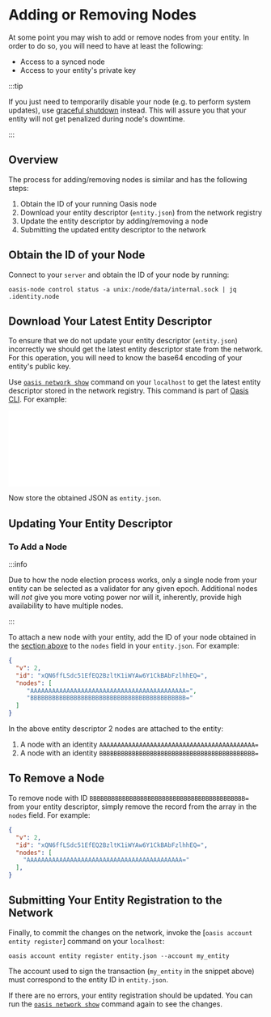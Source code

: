 # Adding or Removing Nodes

At some point you may wish to add or remove nodes from your entity. In order to
do so, you will need to have at least the following:

* Access to a synced node
* Access to your entity's private key

:::tip

If you just need to temporarily disable your node (e.g. to perform system
updates), use [graceful shutdown] instead. This will assure you that your
entity will not get penalized during node's downtime.

:::

## Overview

The process for adding/removing nodes is similar and has the following steps:

1. Obtain the ID of your running Oasis node
2. Download your entity descriptor (`entity.json`) from the network registry
3. Update the entity descriptor by adding/removing a node
4. Submitting the updated entity descriptor to the network

[graceful shutdown]: shutting-down-a-node.md

## Obtain the ID of your Node

Connect to your `server` and obtain the ID of your node by running:

```shell
oasis-node control status -a unix:/node/data/internal.sock | jq .identity.node
```

## Download Your Latest Entity Descriptor

To ensure that we do not update your entity descriptor (`entity.json`)
incorrectly we should get the latest entity descriptor state from the network.
For this operation, you will need to know the base64 encoding of your entity's
public key.

Use [`oasis network show`] command on your `localhost` to get the latest entity
descriptor stored in the network registry. This command is part of [Oasis CLI].
For example:

![code shell](../../../../external/cli/examples/network-show/id-entity.in)

Now store the obtained JSON as `entity.json`.

[`oasis network show`]: ../../../general/manage-tokens/cli/network.md#show-id
[Oasis CLI]: ../../../general/manage-tokens/cli/README.md

## Updating Your Entity Descriptor

### To Add a Node

:::info

Due to how the node election process works, only a single node from your entity
can be selected as a validator for any given epoch. Additional nodes will _not_
give you more voting power nor will it, inherently, provide high availability
to have multiple nodes.

:::

To attach a new node with your entity, add the ID of your node obtained in
the [section above](#obtain-the-id-of-your-node) to the `nodes` field in your
`entity.json`. For example:

```json
{
  "v": 2,
  "id": "xQN6ffLSdc51EfEQ2BzltK1iWYAw6Y1CkBAbFzlhhEQ=",
  "nodes": [
     "AAAAAAAAAAAAAAAAAAAAAAAAAAAAAAAAAAAAAAAAAAA=",
     "BBBBBBBBBBBBBBBBBBBBBBBBBBBBBBBBBBBBBBBBBBB="
  ]
}
```

In the above entity descriptor 2 nodes are attached to the entity:

1. A node with an identity `AAAAAAAAAAAAAAAAAAAAAAAAAAAAAAAAAAAAAAAAAAA=`
2. A node with an identity `BBBBBBBBBBBBBBBBBBBBBBBBBBBBBBBBBBBBBBBBBBB=`

## To Remove a Node

To remove node with ID `BBBBBBBBBBBBBBBBBBBBBBBBBBBBBBBBBBBBBBBBBBB=` from your
entity descriptor, simply remove the record from the array in the `nodes` field.
For example:

```json
{
  "v": 2,
  "id": "xQN6ffLSdc51EfEQ2BzltK1iWYAw6Y1CkBAbFzlhhEQ=",
  "nodes": [
    "AAAAAAAAAAAAAAAAAAAAAAAAAAAAAAAAAAAAAAAAAAA="
  ],
}
```

## Submitting Your Entity Registration to the Network

Finally, to commit the changes on the network, invoke the [`oasis account entity
register`] command on your `localhost`:

```shell
oasis account entity register entity.json --account my_entity
```

The account used to sign the transaction (`my_entity` in the snippet above) must
correspond to the entity ID in `entity.json`.

If there are no errors, your entity registration should be updated. You can run
the [`oasis network show`] command again to see the changes.

